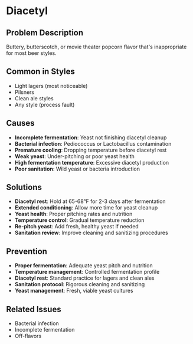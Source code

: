 # Diacetyl

## Problem Description

Buttery, butterscotch, or movie theater popcorn flavor that's inappropriate for most beer styles.

## Common in Styles

- Light lagers (most noticeable)
- Pilsners
- Clean ale styles
- Any style (process fault)

## Causes

- **Incomplete fermentation**: Yeast not finishing diacetyl cleanup
- **Bacterial infection**: Pediococcus or Lactobacillus contamination
- **Premature cooling**: Dropping temperature before diacetyl rest
- **Weak yeast**: Under-pitching or poor yeast health
- **High fermentation temperature**: Excessive diacetyl production
- **Poor sanitation**: Wild yeast or bacteria introduction

## Solutions

- **Diacetyl rest**: Hold at 65-68°F for 2-3 days after fermentation
- **Extended conditioning**: Allow more time for yeast cleanup
- **Yeast health**: Proper pitching rates and nutrition
- **Temperature control**: Gradual temperature reduction
- **Re-pitch yeast**: Add fresh, healthy yeast if needed
- **Sanitation review**: Improve cleaning and sanitizing procedures

## Prevention

- **Proper fermentation**: Adequate yeast pitch and nutrition
- **Temperature management**: Controlled fermentation profile
- **Diacetyl rest**: Standard practice for lagers and clean ales
- **Sanitation protocol**: Rigorous cleaning and sanitizing
- **Yeast management**: Fresh, viable yeast cultures

## Related Issues

- Bacterial infection
- Incomplete fermentation
- Off-flavors
